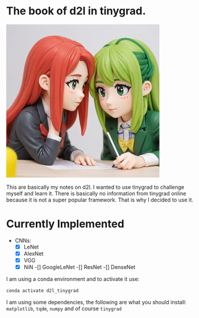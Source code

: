 # The book of d2l in tinygrad.

![anime waifu studying lol](./assets/anime_40.jpeg)

This are basically my notes on d2l. I wanted to use tinygrad to challenge
myself and learn it. There is basically no information from tinygrad online
because it is not a super popular framework. That is why I decided to use it.

# Currently Implemented

- CNNs:
  -[x] LeNet
  -[x] AlexNet
  -[x] VGG
  -[x] NiN
  -[] GoogleLeNet
  -[] ResNet
  -[] DenseNet

I am using a conda environment and to activate it use:

```bash
conda activate d2l_tinygrad
```
I am using some dependencies, the following are what you should install: `matplotlib`, `tqdm`, `numpy` and of course `tinygrad`
